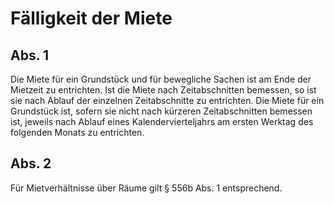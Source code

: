 # Fälligkeit der Miete



## Abs. 1

 Die Miete für ein Grundstück und für bewegliche Sachen ist am Ende der Mietzeit zu entrichten. Ist die Miete nach Zeitabschnitten bemessen, so ist sie nach Ablauf der einzelnen Zeitabschnitte zu entrichten. Die Miete für ein Grundstück ist, sofern sie nicht nach kürzeren Zeitabschnitten bemessen ist, jeweils nach Ablauf eines Kalendervierteljahrs am ersten Werktag des folgenden Monats zu entrichten.

## Abs. 2

 Für Mietverhältnisse über Räume gilt § 556b Abs. 1 entsprechend. 


